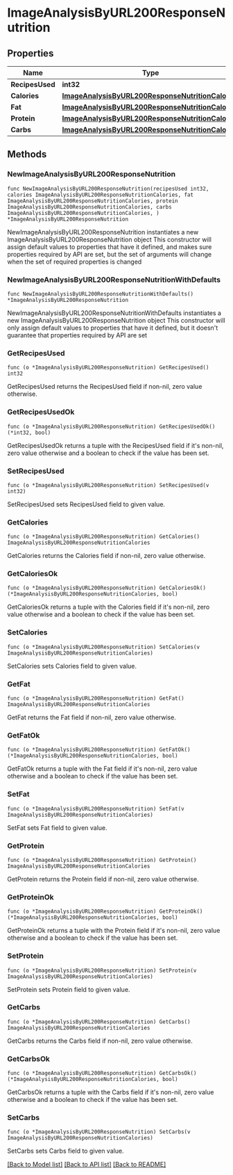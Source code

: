 # ImageAnalysisByURL200ResponseNutrition

## Properties

Name | Type | Description | Notes
------------ | ------------- | ------------- | -------------
**RecipesUsed** | **int32** |  | 
**Calories** | [**ImageAnalysisByURL200ResponseNutritionCalories**](ImageAnalysisByURL200ResponseNutritionCalories.md) |  | 
**Fat** | [**ImageAnalysisByURL200ResponseNutritionCalories**](ImageAnalysisByURL200ResponseNutritionCalories.md) |  | 
**Protein** | [**ImageAnalysisByURL200ResponseNutritionCalories**](ImageAnalysisByURL200ResponseNutritionCalories.md) |  | 
**Carbs** | [**ImageAnalysisByURL200ResponseNutritionCalories**](ImageAnalysisByURL200ResponseNutritionCalories.md) |  | 

## Methods

### NewImageAnalysisByURL200ResponseNutrition

`func NewImageAnalysisByURL200ResponseNutrition(recipesUsed int32, calories ImageAnalysisByURL200ResponseNutritionCalories, fat ImageAnalysisByURL200ResponseNutritionCalories, protein ImageAnalysisByURL200ResponseNutritionCalories, carbs ImageAnalysisByURL200ResponseNutritionCalories, ) *ImageAnalysisByURL200ResponseNutrition`

NewImageAnalysisByURL200ResponseNutrition instantiates a new ImageAnalysisByURL200ResponseNutrition object
This constructor will assign default values to properties that have it defined,
and makes sure properties required by API are set, but the set of arguments
will change when the set of required properties is changed

### NewImageAnalysisByURL200ResponseNutritionWithDefaults

`func NewImageAnalysisByURL200ResponseNutritionWithDefaults() *ImageAnalysisByURL200ResponseNutrition`

NewImageAnalysisByURL200ResponseNutritionWithDefaults instantiates a new ImageAnalysisByURL200ResponseNutrition object
This constructor will only assign default values to properties that have it defined,
but it doesn't guarantee that properties required by API are set

### GetRecipesUsed

`func (o *ImageAnalysisByURL200ResponseNutrition) GetRecipesUsed() int32`

GetRecipesUsed returns the RecipesUsed field if non-nil, zero value otherwise.

### GetRecipesUsedOk

`func (o *ImageAnalysisByURL200ResponseNutrition) GetRecipesUsedOk() (*int32, bool)`

GetRecipesUsedOk returns a tuple with the RecipesUsed field if it's non-nil, zero value otherwise
and a boolean to check if the value has been set.

### SetRecipesUsed

`func (o *ImageAnalysisByURL200ResponseNutrition) SetRecipesUsed(v int32)`

SetRecipesUsed sets RecipesUsed field to given value.


### GetCalories

`func (o *ImageAnalysisByURL200ResponseNutrition) GetCalories() ImageAnalysisByURL200ResponseNutritionCalories`

GetCalories returns the Calories field if non-nil, zero value otherwise.

### GetCaloriesOk

`func (o *ImageAnalysisByURL200ResponseNutrition) GetCaloriesOk() (*ImageAnalysisByURL200ResponseNutritionCalories, bool)`

GetCaloriesOk returns a tuple with the Calories field if it's non-nil, zero value otherwise
and a boolean to check if the value has been set.

### SetCalories

`func (o *ImageAnalysisByURL200ResponseNutrition) SetCalories(v ImageAnalysisByURL200ResponseNutritionCalories)`

SetCalories sets Calories field to given value.


### GetFat

`func (o *ImageAnalysisByURL200ResponseNutrition) GetFat() ImageAnalysisByURL200ResponseNutritionCalories`

GetFat returns the Fat field if non-nil, zero value otherwise.

### GetFatOk

`func (o *ImageAnalysisByURL200ResponseNutrition) GetFatOk() (*ImageAnalysisByURL200ResponseNutritionCalories, bool)`

GetFatOk returns a tuple with the Fat field if it's non-nil, zero value otherwise
and a boolean to check if the value has been set.

### SetFat

`func (o *ImageAnalysisByURL200ResponseNutrition) SetFat(v ImageAnalysisByURL200ResponseNutritionCalories)`

SetFat sets Fat field to given value.


### GetProtein

`func (o *ImageAnalysisByURL200ResponseNutrition) GetProtein() ImageAnalysisByURL200ResponseNutritionCalories`

GetProtein returns the Protein field if non-nil, zero value otherwise.

### GetProteinOk

`func (o *ImageAnalysisByURL200ResponseNutrition) GetProteinOk() (*ImageAnalysisByURL200ResponseNutritionCalories, bool)`

GetProteinOk returns a tuple with the Protein field if it's non-nil, zero value otherwise
and a boolean to check if the value has been set.

### SetProtein

`func (o *ImageAnalysisByURL200ResponseNutrition) SetProtein(v ImageAnalysisByURL200ResponseNutritionCalories)`

SetProtein sets Protein field to given value.


### GetCarbs

`func (o *ImageAnalysisByURL200ResponseNutrition) GetCarbs() ImageAnalysisByURL200ResponseNutritionCalories`

GetCarbs returns the Carbs field if non-nil, zero value otherwise.

### GetCarbsOk

`func (o *ImageAnalysisByURL200ResponseNutrition) GetCarbsOk() (*ImageAnalysisByURL200ResponseNutritionCalories, bool)`

GetCarbsOk returns a tuple with the Carbs field if it's non-nil, zero value otherwise
and a boolean to check if the value has been set.

### SetCarbs

`func (o *ImageAnalysisByURL200ResponseNutrition) SetCarbs(v ImageAnalysisByURL200ResponseNutritionCalories)`

SetCarbs sets Carbs field to given value.



[[Back to Model list]](../README.md#documentation-for-models) [[Back to API list]](../README.md#documentation-for-api-endpoints) [[Back to README]](../README.md)


